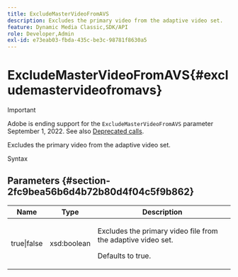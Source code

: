 ```yaml
---
title: ExcludeMasterVideoFromAVS
description: Excludes the primary video from the adaptive video set.
feature: Dynamic Media Classic,SDK/API
role: Developer,Admin
exl-id: e73eab03-fbda-435c-be3c-98781f8630a5
---
```

# ExcludeMasterVideoFromAVS{#excludemastervideofromavs}

>[!IMPORTANT]
>
>Adobe is ending support for the `ExcludeMasterVideoFromAVS` parameter September 1, 2022. See also [Deprecated calls](/help/aem-ips-api/c-deprecated-calls.md).

Excludes the primary video from the adaptive video set.

 Syntax 

## Parameters {#section-2fc9bea56b6d4b72b80d4f04c5f9b862}

<table id="table_04100BB8ABD84EF68B0A7CE3AD946414"> 
 <thead> 
  <tr> 
   <th colname="col1" class="entry"> Name </th> 
   <th colname="col2" class="entry"> Type </th> 
   <th colname="col3" class="entry"> Description </th> 
  </tr> 
 </thead>
 <tbody> 
  <tr> 
   <td colname="col1"> <span class="codeph"> true|false</span> </td> 
   <td colname="col2"> <span class="codeph"> xsd:boolean</span> </td> 
   <td colname="col3"> <p>Excludes the primary video file from the adaptive video set. </p> <p>Defaults to true. </p> </td> 
  </tr> 
 </tbody> 
</table>
